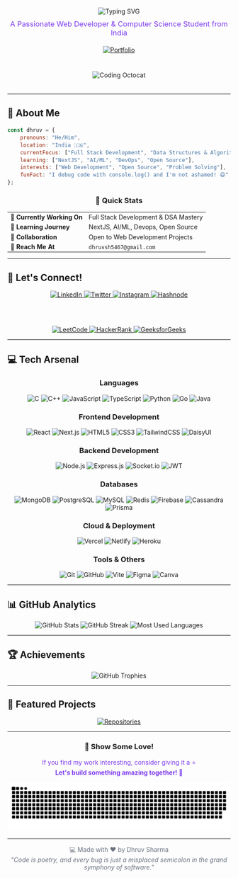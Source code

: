 # 
<div align="center">
  
  <!-- Dynamic Typing Animation -->
  <img src="https://readme-typing-svg.herokuapp.com/?font=Fira+Code&size=40&center=true&vCenter=true&width=600&height=100&duration=3000&pause=1000&color=58A6FF&background=00000000&multiline=true&lines=Hi+there!+%F0%9F%91%8B;I'm+Dhruv+Sharma;Full+Stack+Developer+%26+Problem+Solver" alt="Typing SVG" />
  
  <!-- Subtitle -->
  <h3 style="color: #7C3AED; font-family: 'Inter', 'Segoe UI', Tahoma, Geneva, Verdana, sans-serif; font-weight: 400; margin-top: 10px;">
    A Passionate Web Developer & Computer Science Student from India
  </h3>
  
  <!-- Portfolio Link -->
  <p style="margin: 20px 0;">
    <a href="https://dhruvs-portfolio-khaki.vercel.app/" target="_blank">
      <img src="https://img.shields.io/badge/🌐_Portfolio-Visit_My_Site-FF6B6B?style=for-the-badge&logo=vercel&logoColor=white&labelColor=1F2937" alt="Portfolio"/>
    </a>
  </p>
  
  <!-- Animated Character -->
  <img src="https://octodex.github.com/images/daftpunktocat-thomas.gif" alt="Coding Octocat" width="300" style="margin: 20px 0;"/>
  
</div>

---

## 🎯 **About Me**

```javascript
const dhruv = {
    pronouns: "He/Him",
    location: "India 🇮🇳",
    currentFocus: ["Full Stack Development", "Data Structures & Algorithms"],
    learning: ["NextJS", "AI/ML", "DevOps", "Open Source"],
    interests: ["Web Development", "Open Source", "Problem Solving"],
    funFact: "I debug code with console.log() and I'm not ashamed! 😄"
};
```

<div align="center">
  
  ### 🌟 **Quick Stats**
  
  <table>
    <tr>
      <td>🔭 <strong>Currently Working On</strong></td>
      <td>Full Stack Development & DSA Mastery</td>
    </tr>
    <tr>
      <td>🌱 <strong>Learning Journey</strong></td>
      <td>NextJS, AI/ML, Devops, Open Source</td>
    </tr>
    <tr>
      <td>👯 <strong>Collaboration</strong></td>
      <td>Open to Web Development Projects</td>
    </tr>
    <tr>
      <td>📧 <strong>Reach Me At</strong></td>
      <td><code>dhruvsh5467@gmail.com</code></td>
    </tr>
  </table>
  
</div>

---

## 🤝 **Let's Connect!**

<div align="center">
  
  <a href="https://www.linkedin.com/in/dhruv-sharma-331379154/" target="_blank">
    <img src="https://img.shields.io/badge/LinkedIn-0077B5?style=for-the-badge&logo=linkedin&logoColor=white&labelColor=0077B5" alt="LinkedIn"/>
  </a>
  <a href="https://twitter.com/dhruuv05" target="_blank">
    <img src="https://img.shields.io/badge/Twitter-1DA1F2?style=for-the-badge&logo=x&logoColor=white&labelColor=000000" alt="Twitter"/>
  </a>
  <a href="https://instagram.com/dh.ruv05" target="_blank">
    <img src="https://img.shields.io/badge/Instagram-E4405F?style=for-the-badge&logo=instagram&logoColor=white&labelColor=E4405F" alt="Instagram"/>
  </a>
  <a href="https://hashnode.com/@dhruv05" target="_blank">
    <img src="https://img.shields.io/badge/Hashnode-2962FF?style=for-the-badge&logo=hashnode&logoColor=white&labelColor=2962FF" alt="Hashnode"/>
  </a>
  
  <br><br>
  
  <a href="https://www.leetcode.com/dhruvsh5467" target="_blank">
    <img src="https://img.shields.io/badge/LeetCode-FFA116?style=for-the-badge&logo=leetcode&logoColor=white&labelColor=FFA116" alt="LeetCode"/>
  </a>
  <a href="https://www.hackerrank.com/dhruvsh5467" target="_blank">
    <img src="https://img.shields.io/badge/HackerRank-00EA64?style=for-the-badge&logo=hackerrank&logoColor=white&labelColor=00EA64" alt="HackerRank"/>
  </a>
  <a href="https://www.geeksforgeeks.org/user/dhrruv05/" target="_blank">
    <img src="https://img.shields.io/badge/GeeksforGeeks-298D46?style=for-the-badge&logo=geeksforgeeks&logoColor=white&labelColor=298D46" alt="GeeksforGeeks"/>
  </a>
  
</div>

---

## 💻 **Tech Arsenal**

<div align="center">

### **Languages**
![C](https://img.shields.io/badge/C-A8B9CC?style=for-the-badge&logo=c&logoColor=white&labelColor=00599C)
![C++](https://img.shields.io/badge/C++-00599C?style=for-the-badge&logo=cplusplus&logoColor=white&labelColor=00599C)
![JavaScript](https://img.shields.io/badge/JavaScript-F7DF1E?style=for-the-badge&logo=javascript&logoColor=black&labelColor=F7DF1E)
![TypeScript](https://img.shields.io/badge/TypeScript-3178C6?style=for-the-badge&logo=typescript&logoColor=white&labelColor=3178C6)
![Python](https://img.shields.io/badge/Python-3776AB?style=for-the-badge&logo=python&logoColor=white&labelColor=3776AB)
![Go](https://img.shields.io/badge/Go-00ADD8?style=for-the-badge&logo=go&logoColor=white&labelColor=00ADD8)
![Java](https://img.shields.io/badge/Java-ED8B00?style=for-the-badge&logo=openjdk&logoColor=white&labelColor=ED8B00)

### **Frontend Development**
![React](https://img.shields.io/badge/React-20232A?style=for-the-badge&logo=react&logoColor=61DAFB&labelColor=20232A)
![Next.js](https://img.shields.io/badge/Next.js-000000?style=for-the-badge&logo=nextdotjs&logoColor=white&labelColor=000000)
![HTML5](https://img.shields.io/badge/HTML5-E34F26?style=for-the-badge&logo=html5&logoColor=white&labelColor=E34F26)
![CSS3](https://img.shields.io/badge/CSS3-1572B6?style=for-the-badge&logo=css3&logoColor=white&labelColor=1572B6)
![TailwindCSS](https://img.shields.io/badge/Tailwind_CSS-38B2AC?style=for-the-badge&logo=tailwind-css&logoColor=white&labelColor=38B2AC)
![DaisyUI](https://img.shields.io/badge/DaisyUI-5A0EF8?style=for-the-badge&logo=daisyui&logoColor=white&labelColor=5A0EF8)

### **Backend Development**
![Node.js](https://img.shields.io/badge/Node.js-339933?style=for-the-badge&logo=nodedotjs&logoColor=white&labelColor=339933)
![Express.js](https://img.shields.io/badge/Express.js-000000?style=for-the-badge&logo=express&logoColor=white&labelColor=404D59)
![Socket.io](https://img.shields.io/badge/Socket.io-010101?style=for-the-badge&logo=socketdotio&logoColor=white&labelColor=010101)
![JWT](https://img.shields.io/badge/JWT-000000?style=for-the-badge&logo=jsonwebtokens&logoColor=white&labelColor=000000)

### **Databases**
![MongoDB](https://img.shields.io/badge/MongoDB-4EA94B?style=for-the-badge&logo=mongodb&logoColor=white&labelColor=47A248)
![PostgreSQL](https://img.shields.io/badge/PostgreSQL-316192?style=for-the-badge&logo=postgresql&logoColor=white&labelColor=336791)
![MySQL](https://img.shields.io/badge/MySQL-4479A1?style=for-the-badge&logo=mysql&logoColor=white&labelColor=4479A1)
![Redis](https://img.shields.io/badge/Redis-DC382D?style=for-the-badge&logo=redis&logoColor=white&labelColor=DC382D)
![Firebase](https://img.shields.io/badge/Firebase-FFCA28?style=for-the-badge&logo=firebase&logoColor=black&labelColor=FFCA28)
![Cassandra](https://img.shields.io/badge/Cassandra-1287B1?style=for-the-badge&logo=apache-cassandra&logoColor=white&labelColor=1287B1)
![Prisma](https://img.shields.io/badge/Prisma-2D3748?style=for-the-badge&logo=prisma&logoColor=white&labelColor=2D3748)

### **Cloud & Deployment**
![Vercel](https://img.shields.io/badge/Vercel-000000?style=for-the-badge&logo=vercel&logoColor=white&labelColor=000000)
![Netlify](https://img.shields.io/badge/Netlify-00C7B7?style=for-the-badge&logo=netlify&logoColor=white&labelColor=00C7B7)
![Heroku](https://img.shields.io/badge/Heroku-430098?style=for-the-badge&logo=heroku&logoColor=white&labelColor=430098)

### **Tools & Others**
![Git](https://img.shields.io/badge/Git-F05032?style=for-the-badge&logo=git&logoColor=white&labelColor=F05032)
![GitHub](https://img.shields.io/badge/GitHub-100000?style=for-the-badge&logo=github&logoColor=white&labelColor=181717)
![Vite](https://img.shields.io/badge/Vite-646CFF?style=for-the-badge&logo=vite&logoColor=white&labelColor=646CFF)
![Figma](https://img.shields.io/badge/Figma-F24E1E?style=for-the-badge&logo=figma&logoColor=white&labelColor=F24E1E)
![Canva](https://img.shields.io/badge/Canva-00C4CC?style=for-the-badge&logo=canva&logoColor=white&labelColor=00C4CC)

</div>

---

## 📊 **GitHub Analytics**

<div align="center">
  
  <img width="390" src="https://github-readme-stats.vercel.app/api?username=dhruv0050&show_icons=true&theme=tokyonight&hide_border=true&bg_color=0D1117&title_color=58A6FF&icon_color=1F6FEB&text_color=C9D1D9&border_radius=10" alt="GitHub Stats"/>
  
  <img width="390" src="https://github-readme-streak-stats.herokuapp.com/?user=dhruv0050&theme=tokyonight&hide_border=true&background=0D1117&stroke=30363D&ring=58A6FF&fire=FF6B6B&currStreakLabel=C9D1D9&sideLabels=C9D1D9&currStreakNum=58A6FF&sideNums=58A6FF&dates=8B949E&border_radius=10" alt="GitHub Streak"/>
  
  <img width="390" src="https://github-readme-stats.vercel.app/api/top-langs/?username=dhruv0050&layout=compact&theme=tokyonight&hide_border=true&bg_color=0D1117&title_color=58A6FF&text_color=C9D1D9&border_radius=10&langs_count=8" alt="Most Used Languages"/>
  
</div>

---

## 🏆 **Achievements**

<div align="center">
  
  <img src="https://github-profile-trophy.vercel.app/?username=dhruv0050&theme=tokyonight&no-frame=true&no-bg=true&margin-w=4&row=1&column=7" alt="GitHub Trophies"/>
  
</div>

---

## 🚀 **Featured Projects**

<div align="center">
  
  <a href="https://github.com/dhruv0050">
    <img src="https://img.shields.io/badge/🔥_Check_Out_My_Repositories-FF6B6B?style=for-the-badge&logo=github&logoColor=white&labelColor=1F2937" alt="Repositories"/>
  </a>
  
</div>

---

<div align="center">
  
  ### 💝 **Show Some Love!**
  
  <p style="color: #7C3AED; font-family: 'Inter', 'Segoe UI', Tahoma, Geneva, Verdana, sans-serif;">
    If you find my work interesting, consider giving it a ⭐️<br>
    <strong>Let's build something amazing together! 🚀</strong>
  </p>
  
  <img src="https://raw.githubusercontent.com/platane/platane/output/github-contribution-grid-snake-dark.svg" alt="Snake animation" />
  
  ---
  
  <p style="color: #6B7280; font-size: 14px;">
    💻 Made with ❤️ by Dhruv Sharma<br>
    <em>"Code is poetry, and every bug is just a misplaced semicolon in the grand symphony of software."</em>
  </p>
  
</div>
